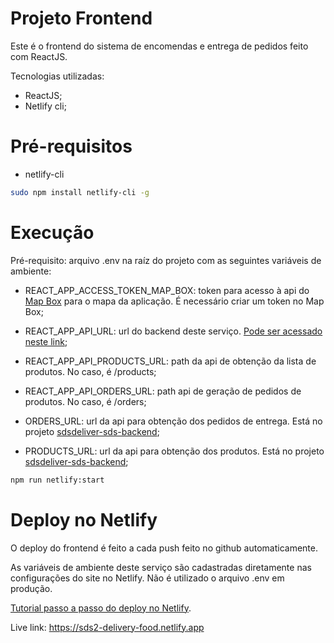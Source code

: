 # Projeto Frontend

Este é o frontend do sistema de encomendas e entrega de pedidos feito com ReactJS. 

Tecnologias utilizadas:

- ReactJS;
- Netlify cli;

# Pré-requisitos

- netlify-cli

```bash
sudo npm install netlify-cli -g
```

# Execução

Pré-requisito: arquivo .env na raíz do projeto com as seguintes variáveis de ambiente:

- REACT_APP_ACCESS_TOKEN_MAP_BOX: token para acesso à api do [Map Box](https://www.mapbox.com/) para o mapa da aplicação. É necessário criar um token no Map Box;

- REACT_APP_API_URL: url do backend deste serviço. [Pode ser acessado neste link](https://github.com/Lubrum/dsdeliver-sds-backend/tree/main);

- REACT_APP_API_PRODUCTS_URL: path da api de obtenção da lista de produtos. No caso, é /products;

- REACT_APP_API_ORDERS_URL: path api de geração de pedidos de produtos. No caso, é /orders;

- ORDERS_URL: url da api para obtenção dos pedidos de entrega. Está no projeto [sdsdeliver-sds-backend](https://github.com/Lubrum/dsdeliver-sds-backend);

- PRODUCTS_URL: url da api para obtenção dos produtos. Está no projeto [sdsdeliver-sds-backend](https://github.com/Lubrum/dsdeliver-sds-backend);

```bash 
npm run netlify:start
```

# Deploy no Netlify

O deploy do frontend é feito a cada push feito no github automaticamente.

As variáveis de ambiente deste serviço são cadastradas diretamente nas configurações do site no Netlify. Não é utilizado o arquivo .env em produção.

[Tutorial passo a passo do deploy no Netlify](https://www.netlify.com/blog/2016/09/29/a-step-by-step-guide-deploying-on-netlify/).

Live link: https://sds2-delivery-food.netlify.app